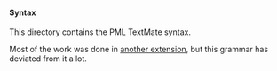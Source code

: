 #### Syntax

This directory contains the PML TextMate syntax.

Most of the work was done in [another extension](https://github.com/GalAster/vscode-toml), but this grammar has deviated from it a lot.
